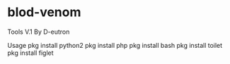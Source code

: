 # blod-venom
Tools V.1
By D-eutron


Usage
pkg install python2
pkg install php
pkg install bash
pkg install toilet
pkg install figlet
